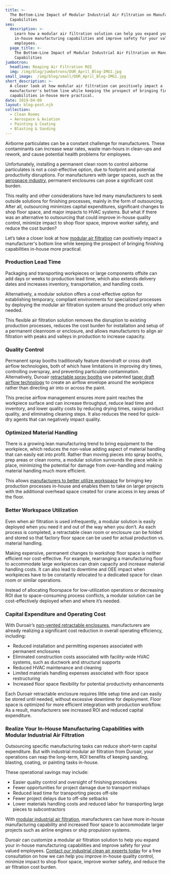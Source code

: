 ```yaml
---
title: >-
  The Bottom-Line Impact of Modular Industrial Air Filtration on Manufacturing
  Capabilities
seo:
  description: >-
    Learn how a modular air filtration solution can help you expand your
    in-house manufacturing capabilities and improve safety for your valued
    employees.
  page_title: >-
    The Bottom-Line Impact of Modular Industrial Air Filtration on Manufacturing
    Capabilities
jumbotron:
  headline: Reaping Air Filtration ROI
  img: /img/blog/jumbotrons/DUR_April_Blog-IMG1.jpg
small_image:  /img/blog/small/DUR_April_Blog-IMG1.jpg
short_description: >-
  A closer look at how modular air filtration can positively impact a
  manufacturer's bottom line while keeping the prospect of bringing finishing
  capabilities in-house more practical.
date: 2019-04-09
layout: blog-post.njk
collection:
  - Clean Rooms
  - Aerospace & Aviation
  - Painting & Coating
  - Blasting & Sanding
---
```


Airborne particulates can be a constant challenge for manufacturers. These contaminants can increase wear rates, waste man-hours in clean-ups and rework, and cause potential health problems for employees.  

Unfortunately, installing a permanent clean room to control airborne particulates is not a cost-effective option, due to footprint and potential productivity disruptions. For manufacturers with larger spaces, such as the [aerospace industry](https://www.duroair.com/industries/aerospace/), permanent enclosures can pose a significant cost burden.    

This reality and other considerations have led many manufacturers to seek outside solutions for finishing processes, mainly in the form of outsourcing. After all, outsourcing minimizes capital expenditures, significant changes to shop floor space, and major impacts to HVAC systems. But what if there was an alternative to outsourcing that could improve in-house quality control, minimize impact to shop floor space, improve worker safety, and reduce the cost burden?  

Let’s take a closer look at how [modular air filtration](https://www.duroair.com/technologies-solutions/) can positively impact a manufacturer's bottom line while keeping the prospect of bringing finishing capabilities in-house more practical.

### Production Lead Time

Packaging and transporting workpieces or large components offsite can add days or weeks to production lead time, which also extends delivery dates and increases inventory, transportation, and handling costs.  

Alternatively, a modular solution offers a cost-effective option for establishing temporary, compliant environments for specialized processes by deploying the modular air filtration system around the product only when needed.  

This flexible air filtration solution removes the disruption to existing production processes, reduces the cost burden for installation and setup of a permanent cleanroom or enclosure, and allows manufacturers to align air filtration with peaks and valleys in production to increase capacity.

### Quality Control

Permanent spray booths traditionally feature downdraft or cross draft airflow technologies, both of which have limitations in improving dry times, controlling overspray, and preventing particulate contamination. Alternatively, Duroair [retractable spray booths](https://www.duroair.com/technologies-solutions/retractable-enclosure-systems/) use patented [taper draft airflow technology](https://www.duroair.com/technologies-solutions/taper-draft-air-filtration-technology/) to create an airflow envelope around the workpiece rather than directing air into or across the paint.  

This precise airflow management ensures more paint reaches the workpiece surface and can increase throughput, reduce lead time and inventory, and lower quality costs by reducing drying times, raising product quality, and eliminating cleaning steps. It also reduces the need for quick-dry agents that can negatively impact quality.  

### Optimized Material Handling

There is a growing lean manufacturing trend to bring equipment to the workpiece, which reduces the non-value adding aspect of material handling that can easily eat into profit. Rather than moving pieces into spray booths, prep areas or clean rooms, a modular solution surrounds the piece while in place, minimizing the potential for damage from over-handling and making material handling much more efficient.  

This allows [manufacturers to better utilize workspace](https://www.duroair.com/maximize-manufacturing-plant-layout/) for bringing key production processes in-house and enables them to take on larger projects with the additional overhead space created for crane access in key areas of the floor.  

### Better Workspace Utilization

Even when air filtration is used infrequently, a modular solution is easily deployed when you need it and out of the way when you don’t. As each process is completed, a retractable clean room or enclosure can be folded and stored so that factory floor space can be used for actual production vs. material handling.  

Making expensive, permanent changes to workshop floor space is neither efficient nor cost-effective. For example, rearranging a manufacturing floor to accommodate large workpieces can drain capacity and increase material handling costs. It can also lead to downtime and OEE impact when workpieces have to be constantly relocated to a dedicated space for clean room or similar operations.  

Instead of allocating floorspace for low-utilization operations or decreasing ROI due to space-consuming process conflicts, a modular solution can be cost-effectively deployed when and where it’s needed.

### Capital Expenditure and Operating Cost

With Duroair’s [non-vented retractable enclosures](https://www.duroair.com/technologies-solutions/retractable-enclosure-systems/), manufacturers are already realizing a significant cost reduction in overall operating efficiency, including:

- Reduced installation and permitting expenses associated with permanent enclosures
- Eliminated construction costs associated with facility-wide HVAC systems, such as ductwork and structural supports
- Reduced HVAC maintenance and cleaning
- Limited materials handling expenses associated with floor space restructuring
- Increased floor space flexibility for potential productivity enhancements

Each Duroair retractable enclosure requires little setup time and can easily be stored until needed, without excessive downtime for deployment. Floor space is optimized for more efficient integration with production workflow. As a result, manufacturers see increased ROI and reduced capital expenditure.

### Realize Your In-House Manufacturing Capabilities with Modular Industrial Air Filtration

Outsourcing specific manufacturing tasks can reduce short-term capital expenditure. But with industrial modular air filtration from Duroair, your operations can reap the long-term, ROI benefits of keeping sanding, blasting, coating, or painting tasks in-house.  

These operational savings may include:

- Easier quality control and oversight of finishing procedures
- Fewer opportunities for project damage due to transport mishaps
- Reduced lead time for transporting pieces off-site
- Fewer project delays due to off-site setbacks
- Lower materials handling costs and reduced labor for transporting large pieces to subcontractors

With [modular industrial air filtration](https://www.duroair.com/technologies-solutions/), manufacturers can have more in-house manufacturing capability and increased floor space to accommodate larger projects such as airline engines or ship propulsion systems.  

Duroair can customize a modular air filtration solution to help you expand your in-house manufacturing capabilities and improve safety for your valued employees. [Contact our industrial clean air experts today](https://www.duroair.com/contact-us/) for a free consultation on how we can help you improve in-house quality control, minimize impact to shop floor space, improve worker safety, and reduce the air filtration cost burden.
